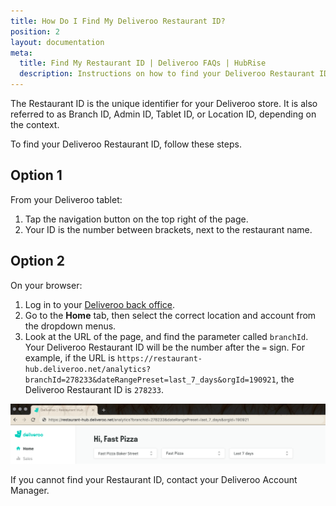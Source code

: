 ```yaml
---
title: How Do I Find My Deliveroo Restaurant ID?
position: 2
layout: documentation
meta:
  title: Find My Restaurant ID | Deliveroo FAQs | HubRise
  description: Instructions on how to find your Deliveroo Restaurant ID to connect your restaurant and start receiving orders on HubRise.
---
```


The Restaurant ID is the unique identifier for your Deliveroo store. It is also referred to as Branch ID, Admin ID, Tablet ID, or Location ID, depending on the context.

To find your Deliveroo Restaurant ID, follow these steps.

## Option 1

From your Deliveroo tablet:

1. Tap the navigation button on the top right of the page.
1. Your ID is the number between brackets, next to the restaurant name.

## Option 2

On your browser:

1. Log in to your [Deliveroo back office](https://restaurant-hub.deliveroo.net/).
1. Go to the **Home** tab, then select the correct location and account from the dropdown menus.
1. Look at the URL of the page, and find the parameter called `branchId`. Your Deliveroo Restaurant ID will be the number after the `=` sign. For example, if the URL is `https://restaurant-hub.deliveroo.net/analytics?branchId=278233&dateRangePreset=last_7_days&orgId=190921`, the Deliveroo Restaurant ID is `278233`.

![Deliveroo Restaurant ID in the URL of the back office](../../images/011-en-deliveroo-branchid.png)

If you cannot find your Restaurant ID, contact your Deliveroo Account Manager.
